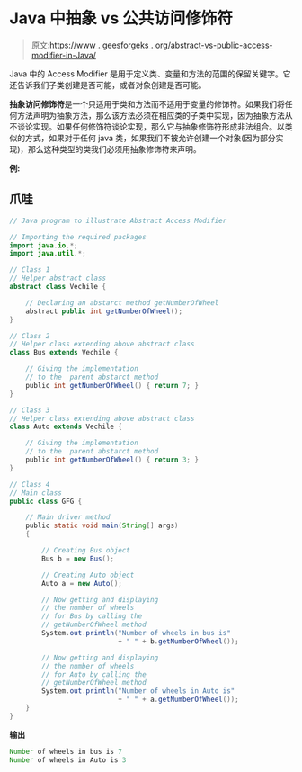 # Java 中抽象 vs 公共访问修饰符

> 原文:[https://www . geesforgeks . org/abstract-vs-public-access-modifier-in-Java/](https://www.geeksforgeeks.org/abstract-vs-public-access-modifier-in-java/)

Java 中的 Access Modifier 是用于定义类、变量和方法的范围的保留关键字。它还告诉我们子类创建是否可能，或者对象创建是否可能。

**抽象访问修饰符**是一个只适用于类和方法而不适用于变量的修饰符。如果我们将任何方法声明为抽象方法，那么该方法必须在相应类的子类中实现，因为抽象方法从不谈论实现。如果任何修饰符谈论实现，那么它与抽象修饰符形成非法组合。以类似的方式，如果对于任何 java 类，如果我们不被允许创建一个对象(因为部分实现)，那么这种类型的类我们必须用抽象修饰符来声明。

**例:**

## 爪哇

```java
// Java program to illustrate Abstract Access Modifier

// Importing the required packages
import java.io.*;
import java.util.*;

// Class 1
// Helper abstract class
abstract class Vechile {

    // Declaring an abstarct method getNumberOfWheel
    abstract public int getNumberOfWheel();
}

// Class 2
// Helper class extending above abstract class
class Bus extends Vechile {

    // Giving the implementation
    // to the  parent abstarct method
    public int getNumberOfWheel() { return 7; }
}

// Class 3
// Helper class extending above abstract class
class Auto extends Vechile {

    // Giving the implementation
    // to the  parent abstarct method
    public int getNumberOfWheel() { return 3; }
}

// Class 4
// Main class
public class GFG {

    // Main driver method
    public static void main(String[] args)
    {

        // Creating Bus object
        Bus b = new Bus();

        // Creating Auto object
        Auto a = new Auto();

        // Now getting and displaying
        // the number of wheels
        // for Bus by calling the
        // getNumberOfWheel method
        System.out.println("Number of wheels in bus is"
                           + " " + b.getNumberOfWheel());

        // Now getting and displaying
        // the number of wheels
        // for Auto by calling the
        // getNumberOfWheel method
        System.out.println("Number of wheels in Auto is"
                           + " " + a.getNumberOfWheel());
    }
}
```

**输出**

```java
Number of wheels in bus is 7
Number of wheels in Auto is 3
```